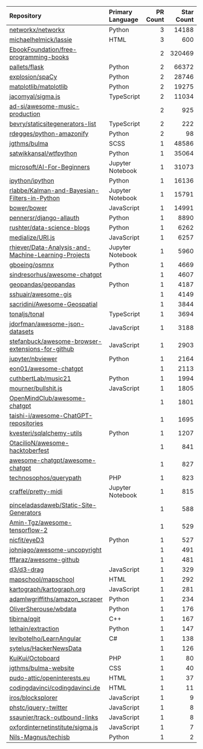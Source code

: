 | Repository | Primary Language | PR Count | Star Count |
| :-- | :-- | --: | --: |
| [networkx/networkx](https://github.com/networkx/networkx) | Python | 3 | 14188 |
| [michaelhelmick/lassie](https://github.com/michaelhelmick/lassie) | HTML | 3 | 600 |
| [EbookFoundation/free-programming-books](https://github.com/EbookFoundation/free-programming-books) |  | 2 | 320469 |
| [pallets/flask](https://github.com/pallets/flask) | Python | 2 | 66372 |
| [explosion/spaCy](https://github.com/explosion/spaCy) | Python | 2 | 28746 |
| [matplotlib/matplotlib](https://github.com/matplotlib/matplotlib) | Python | 2 | 19275 |
| [jacomyal/sigma.js](https://github.com/jacomyal/sigma.js) | TypeScript | 2 | 11034 |
| [ad-si/awesome-music-production](https://github.com/ad-si/awesome-music-production) |  | 2 | 925 |
| [bevry/staticsitegenerators-list](https://github.com/bevry/staticsitegenerators-list) | TypeScript | 2 | 222 |
| [rdegges/python-amazonify](https://github.com/rdegges/python-amazonify) | Python | 2 | 98 |
| [jgthms/bulma](https://github.com/jgthms/bulma) | SCSS | 1 | 48586 |
| [satwikkansal/wtfpython](https://github.com/satwikkansal/wtfpython) | Python | 1 | 35064 |
| [microsoft/AI-For-Beginners](https://github.com/microsoft/AI-For-Beginners) | Jupyter Notebook | 1 | 31073 |
| [ipython/ipython](https://github.com/ipython/ipython) | Python | 1 | 16136 |
| [rlabbe/Kalman-and-Bayesian-Filters-in-Python](https://github.com/rlabbe/Kalman-and-Bayesian-Filters-in-Python) | Jupyter Notebook | 1 | 15791 |
| [bower/bower](https://github.com/bower/bower) | JavaScript | 1 | 14991 |
| [pennersr/django-allauth](https://github.com/pennersr/django-allauth) | Python | 1 | 8890 |
| [rushter/data-science-blogs](https://github.com/rushter/data-science-blogs) | Python | 1 | 6262 |
| [medialize/URI.js](https://github.com/medialize/URI.js) | JavaScript | 1 | 6257 |
| [rhiever/Data-Analysis-and-Machine-Learning-Projects](https://github.com/rhiever/Data-Analysis-and-Machine-Learning-Projects) | Jupyter Notebook | 1 | 5960 |
| [gboeing/osmnx](https://github.com/gboeing/osmnx) | Python | 1 | 4669 |
| [sindresorhus/awesome-chatgpt](https://github.com/sindresorhus/awesome-chatgpt) |  | 1 | 4607 |
| [geopandas/geopandas](https://github.com/geopandas/geopandas) | Python | 1 | 4187 |
| [sshuair/awesome-gis](https://github.com/sshuair/awesome-gis) |  | 1 | 4149 |
| [sacridini/Awesome-Geospatial](https://github.com/sacridini/Awesome-Geospatial) |  | 1 | 3844 |
| [tonaljs/tonal](https://github.com/tonaljs/tonal) | TypeScript | 1 | 3694 |
| [jdorfman/awesome-json-datasets](https://github.com/jdorfman/awesome-json-datasets) | JavaScript | 1 | 3188 |
| [stefanbuck/awesome-browser-extensions-for-github](https://github.com/stefanbuck/awesome-browser-extensions-for-github) | JavaScript | 1 | 2903 |
| [jupyter/nbviewer](https://github.com/jupyter/nbviewer) | Python | 1 | 2164 |
| [eon01/awesome-chatgpt](https://github.com/eon01/awesome-chatgpt) |  | 1 | 2113 |
| [cuthbertLab/music21](https://github.com/cuthbertLab/music21) | Python | 1 | 1994 |
| [mourner/bullshit.js](https://github.com/mourner/bullshit.js) | JavaScript | 1 | 1805 |
| [OpenMindClub/awesome-chatgpt](https://github.com/OpenMindClub/awesome-chatgpt) |  | 1 | 1801 |
| [taishi-i/awesome-ChatGPT-repositories](https://github.com/taishi-i/awesome-ChatGPT-repositories) |  | 1 | 1695 |
| [kvesteri/sqlalchemy-utils](https://github.com/kvesteri/sqlalchemy-utils) | Python | 1 | 1207 |
| [OtacilioN/awesome-hacktoberfest](https://github.com/OtacilioN/awesome-hacktoberfest) |  | 1 | 841 |
| [awesome-chatgpt/awesome-chatgpt](https://github.com/awesome-chatgpt/awesome-chatgpt) |  | 1 | 827 |
| [technosophos/querypath](https://github.com/technosophos/querypath) | PHP | 1 | 823 |
| [craffel/pretty-midi](https://github.com/craffel/pretty-midi) | Jupyter Notebook | 1 | 815 |
| [pinceladasdaweb/Static-Site-Generators](https://github.com/pinceladasdaweb/Static-Site-Generators) |  | 1 | 588 |
| [Amin-Tgz/awesome-tensorflow-2](https://github.com/Amin-Tgz/awesome-tensorflow-2) |  | 1 | 529 |
| [nicfit/eyeD3](https://github.com/nicfit/eyeD3) | Python | 1 | 527 |
| [johnjago/awesome-uncopyright](https://github.com/johnjago/awesome-uncopyright) |  | 1 | 491 |
| [fffaraz/awesome-github](https://github.com/fffaraz/awesome-github) |  | 1 | 481 |
| [d3/d3-drag](https://github.com/d3/d3-drag) | JavaScript | 1 | 329 |
| [mapschool/mapschool](https://github.com/mapschool/mapschool) | HTML | 1 | 292 |
| [kartograph/kartograph.org](https://github.com/kartograph/kartograph.org) | JavaScript | 1 | 281 |
| [adamlwgriffiths/amazon_scraper](https://github.com/adamlwgriffiths/amazon_scraper) | Python | 1 | 234 |
| [OliverSherouse/wbdata](https://github.com/OliverSherouse/wbdata) | Python | 1 | 176 |
| [tibirna/qgit](https://github.com/tibirna/qgit) | C++ | 1 | 167 |
| [lethain/extraction](https://github.com/lethain/extraction) | Python | 1 | 147 |
| [levibotelho/LearnAngular](https://github.com/levibotelho/LearnAngular) | C# | 1 | 138 |
| [sytelus/HackerNewsData](https://github.com/sytelus/HackerNewsData) |  | 1 | 126 |
| [KuiKui/Octoboard](https://github.com/KuiKui/Octoboard) | PHP | 1 | 80 |
| [jgthms/bulma-website](https://github.com/jgthms/bulma-website) | CSS | 1 | 40 |
| [pudo-attic/openinterests.eu](https://github.com/pudo-attic/openinterests.eu) | HTML | 1 | 37 |
| [codingdavinci/codingdavinci.de](https://github.com/codingdavinci/codingdavinci.de) | HTML | 1 | 11 |
| [iros/blocksplorer](https://github.com/iros/blocksplorer) | JavaScript | 1 | 9 |
| [phstc/jquery-twitter](https://github.com/phstc/jquery-twitter) | JavaScript | 1 | 8 |
| [ssaunier/track-outbound-links](https://github.com/ssaunier/track-outbound-links) | JavaScript | 1 | 8 |
| [oxfordinternetinstitute/sigma.js](https://github.com/oxfordinternetinstitute/sigma.js) | JavaScript | 1 | 7 |
| [Nils-Magnus/techisb](https://github.com/Nils-Magnus/techisb) | Python | 1 | 2 |
